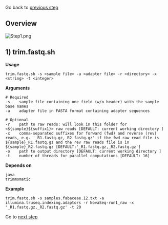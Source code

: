 Go back to [previous step]()

## Overview
![Step1.png](https://raw.githubusercontent.com/scrameri/CaptureAl/master/tutorial/Step1.png)


## 1) trim.fastq.sh

**Usage**
```
trim.fastq.sh -s <sample file> -a <adapter file> -r <directory> -x <string> -t <integer>
```

**Arguments**
```
# Required
-s    sample file containing one field (w/o header) with the sample base names
-a    adapter file in FASTA format containing adapter sequences

# Optional
-r    path to raw reads: will look in this folder for <${sample}${suffix1}> raw reads [DEFAULT: current working directory ]
-x    comma-separated suffixes for forward (fwd) and reverse (rev) reads, e.g. '_R1.fastq.gz,_R2.fastq.gz' if the fwd raw read file is ${sample}_R1.fastq.gz and the rev raw reads file is in ${sample}_R2.fastq.gz [DEFAULT:'_R1.fastq.gz,_R2.fastq.gz']
-o    path to output directory [DEFAULT: current working directory ]
-t    number of threads for parallel computations [DEFAULT: 16]
```

**Depends on**
```
java
trimmomatic
```


**Example**
```
trim.fastq.sh -s samples.fabaceae.12.txt -a illumina.truseq.indexing.adaptors -r NovaSeq-run1_raw -x '_R1.fastq.gz,_R2.fastq.gz' -t 20
```

Go to [next step]()
